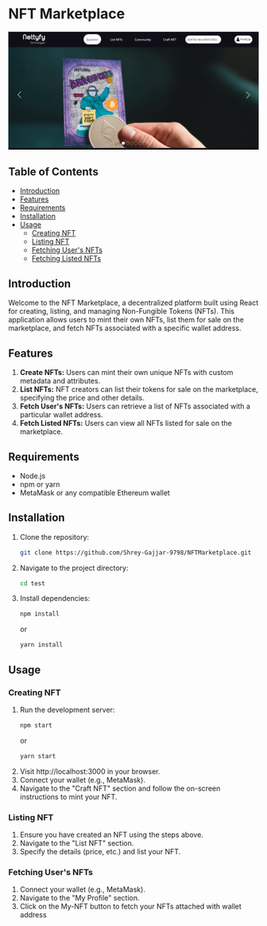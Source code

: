 # NFT Marketplace

![Explore Page](./images/Explore.PNG)

## Table of Contents
- [Introduction](#introduction)
- [Features](#features)
- [Requirements](#requirements)
- [Installation](#installation)
- [Usage](#usage)
  - [Creating NFT](#creating-nft)
  - [Listing NFT](#listing-nft)
  - [Fetching User's NFTs](#fetching-users-nfts)
  - [Fetching Listed NFTs](#fetching-listed-nfts)


## Introduction
Welcome to the NFT Marketplace, a decentralized platform built using React for creating, listing, and managing Non-Fungible Tokens (NFTs). This application allows users to mint their own NFTs, list them for sale on the marketplace, and fetch NFTs associated with a specific wallet address.

## Features
1. **Create NFTs:** Users can mint their own unique NFTs with custom metadata and attributes.
2. **List NFTs:** NFT creators can list their tokens for sale on the marketplace, specifying the price and other details.
3. **Fetch User's NFTs:** Users can retrieve a list of NFTs associated with a particular wallet address.
4. **Fetch Listed NFTs:** Users can view all NFTs listed for sale on the marketplace.

## Requirements
- Node.js
- npm or yarn
- MetaMask or any compatible Ethereum wallet

## Installation
1. Clone the repository:
    ```bash
    git clone https://github.com/Shrey-Gajjar-9798/NFTMarketplace.git
    ```
2. Navigate to the project directory:
    ```bash
    cd test
    ```
3. Install dependencies:
    ```bash
    npm install
    ```
    or
    ```bash
    yarn install
    ```

## Usage

### Creating NFT
1. Run the development server:
    ```bash
    npm start
    ```
    or
    ```bash
    yarn start
    ```
2. Visit http://localhost:3000 in your browser.
3. Connect your wallet (e.g., MetaMask).
4. Navigate to the "Craft NFT" section and follow the on-screen instructions to mint your NFT.

### Listing NFT
1. Ensure you have created an NFT using the steps above.
2. Navigate to the "List NFT" section.
3. Specify the details (price, etc.) and list your NFT.

### Fetching User's NFTs
1. Connect your wallet (e.g., MetaMask).
2. Navigate to the "My Profile" section.
3. Click on the My-NFT button to fetch your NFTs attached with wallet address
